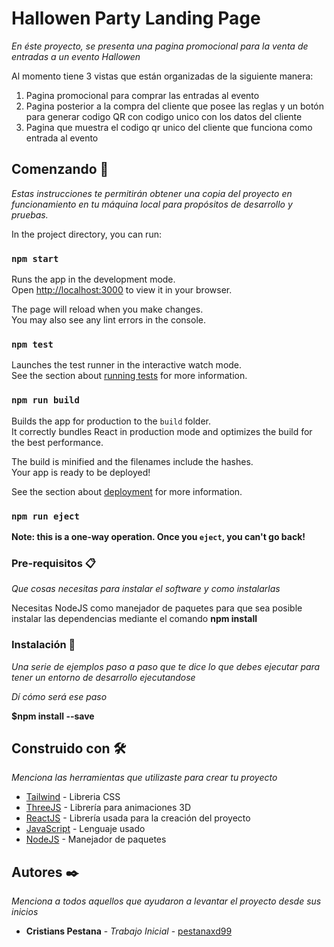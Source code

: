# Hallowen Party Landing Page

_En éste proyecto, se presenta una pagina promocional para la venta de entradas a un evento Hallowen_


Al momento tiene 3 vistas que están organizadas de la siguiente manera: 
1. Pagina promocional para comprar las entradas al evento 
2. Pagina posterior a la compra del cliente que posee las reglas y un botón para generar codigo QR con codigo unico con los datos del cliente 
3. Pagina que muestra el codigo qr unico del cliente que funciona como entrada al evento 


## Comenzando 🚀

_Estas instrucciones te permitirán obtener una copia del proyecto en funcionamiento en tu máquina local para propósitos de desarrollo y pruebas._

In the project directory, you can run:

### `npm start`

Runs the app in the development mode.\
Open [http://localhost:3000](http://localhost:3000) to view it in your browser.

The page will reload when you make changes.\
You may also see any lint errors in the console.

### `npm test`

Launches the test runner in the interactive watch mode.\
See the section about [running tests](https://facebook.github.io/create-react-app/docs/running-tests) for more information.

### `npm run build`

Builds the app for production to the `build` folder.\
It correctly bundles React in production mode and optimizes the build for the best performance.

The build is minified and the filenames include the hashes.\
Your app is ready to be deployed!

See the section about [deployment](https://facebook.github.io/create-react-app/docs/deployment) for more information.

### `npm run eject`

**Note: this is a one-way operation. Once you `eject`, you can't go back!**

### Pre-requisitos 📋

_Que cosas necesitas para instalar el software y como instalarlas_

Necesitas NodeJS como manejador de paquetes para que sea posible instalar las dependencias mediante el comando **npm install**

### Instalación 🔧

_Una serie de ejemplos paso a paso que te dice lo que debes ejecutar para tener un entorno de desarrollo ejecutandose_

_Dí cómo será ese paso_

**$npm install --save**


## Construido con 🛠️

_Menciona las herramientas que utilizaste para crear tu proyecto_

* [Tailwind](https://tailwindcss.com/docs) - Libreria CSS
* [ThreeJS](https://threejs.org/docs/) - Librería para animaciones 3D
* [ReactJS](https://es.reactjs.org/docs/getting-started.html) - Librería usada para la creación del proyecto
* [JavaScript](https://developer.mozilla.org/en-US/docs/Web/JavaScript) - Lenguaje usado
* [NodeJS](https://nodejs.org/en/docs/) - Manejador de paquetes


## Autores ✒️

_Menciona a todos aquellos que ayudaron a levantar el proyecto desde sus inicios_

* **Cristians Pestana** - *Trabajo Inicial* - [pestanaxd99](https://github.com/pestanaxd99)
